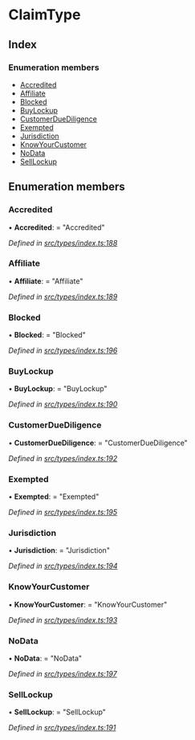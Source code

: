 # ClaimType

## Index

### Enumeration members

* [Accredited](claimtype.md#accredited)
* [Affiliate](claimtype.md#affiliate)
* [Blocked](claimtype.md#blocked)
* [BuyLockup](claimtype.md#buylockup)
* [CustomerDueDiligence](claimtype.md#customerduediligence)
* [Exempted](claimtype.md#exempted)
* [Jurisdiction](claimtype.md#jurisdiction)
* [KnowYourCustomer](claimtype.md#knowyourcustomer)
* [NoData](claimtype.md#nodata)
* [SellLockup](claimtype.md#selllockup)

## Enumeration members

### Accredited

• **Accredited**: = "Accredited"

_Defined in_ [_src/types/index.ts:188_](https://github.com/PolymathNetwork/polymesh-sdk/blob/da32f46a/src/types/index.ts#L188)

### Affiliate

• **Affiliate**: = "Affiliate"

_Defined in_ [_src/types/index.ts:189_](https://github.com/PolymathNetwork/polymesh-sdk/blob/da32f46a/src/types/index.ts#L189)

### Blocked

• **Blocked**: = "Blocked"

_Defined in_ [_src/types/index.ts:196_](https://github.com/PolymathNetwork/polymesh-sdk/blob/da32f46a/src/types/index.ts#L196)

### BuyLockup

• **BuyLockup**: = "BuyLockup"

_Defined in_ [_src/types/index.ts:190_](https://github.com/PolymathNetwork/polymesh-sdk/blob/da32f46a/src/types/index.ts#L190)

### CustomerDueDiligence

• **CustomerDueDiligence**: = "CustomerDueDiligence"

_Defined in_ [_src/types/index.ts:192_](https://github.com/PolymathNetwork/polymesh-sdk/blob/da32f46a/src/types/index.ts#L192)

### Exempted

• **Exempted**: = "Exempted"

_Defined in_ [_src/types/index.ts:195_](https://github.com/PolymathNetwork/polymesh-sdk/blob/da32f46a/src/types/index.ts#L195)

### Jurisdiction

• **Jurisdiction**: = "Jurisdiction"

_Defined in_ [_src/types/index.ts:194_](https://github.com/PolymathNetwork/polymesh-sdk/blob/da32f46a/src/types/index.ts#L194)

### KnowYourCustomer

• **KnowYourCustomer**: = "KnowYourCustomer"

_Defined in_ [_src/types/index.ts:193_](https://github.com/PolymathNetwork/polymesh-sdk/blob/da32f46a/src/types/index.ts#L193)

### NoData

• **NoData**: = "NoData"

_Defined in_ [_src/types/index.ts:197_](https://github.com/PolymathNetwork/polymesh-sdk/blob/da32f46a/src/types/index.ts#L197)

### SellLockup

• **SellLockup**: = "SellLockup"

_Defined in_ [_src/types/index.ts:191_](https://github.com/PolymathNetwork/polymesh-sdk/blob/da32f46a/src/types/index.ts#L191)


